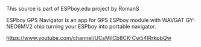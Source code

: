 This source is part of ESPboy.edu project by RomanS 

ESPboy GPS Navigator is an app for GPS ESPboy module  with WAVGAT GY-NEO6MV2 chip turning your ESPboy into portable navigator.

https://www.youtube.com/channel/UCsMjlCb8CK-Cw54lRrkpbQw
